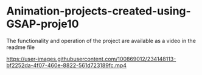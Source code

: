 # Animation-projects-created-using-GSAP-proje10
The functionality and operation of the project are available as a video in the readme file


https://user-images.githubusercontent.com/100869012/234148113-bf2252da-4f07-460e-8822-561d723189fc.mp4

